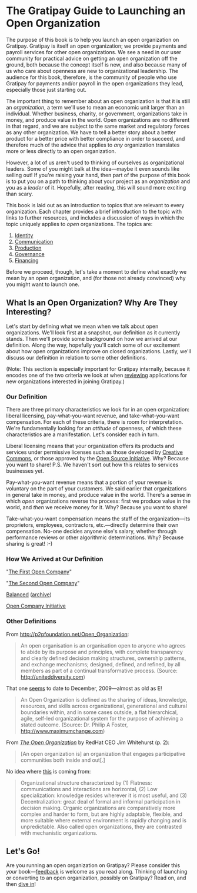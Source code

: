 # The Gratipay Guide to Launching an Open Organization

The purpose of this book is to help you launch an open organization on Gratipay. Gratipay is itself an open organization; we provide payments and payroll services for other open organizations. We see a need in our user community for practical advice on getting an open organization off the ground, both because the concept itself is new, and also because many of us who care about openness are new to organizational leadership. The audience for this book, therefore, is the community of people who use Gratipay for payments and/or payroll in the open organizations they lead, especially those just starting out.

The important thing to remember about an open organization is that it is still an *organization*, a term we'll use to mean an economic unit larger than an individual. Whether business, charity, or government, organizations take in money, and produce value in the world. Open organizations are no different in that regard, and we are subject to the same market and regulatory forces as any other organization. We have to tell a better story about a better product for a better price with better compliance in order to succeed, and therefore much of the advice that applies to *any* organization translates more or less directly to an open organization.

However, a lot of us aren't used to thinking of ourselves as organizational leaders. Some of you might balk at the idea—maybe it even sounds like selling out! If you're raising your hand, then part of the purpose of this book is to put you on a path to thinking about your project as an *organization* and you as a *leader* of it. Hopefully, after reading, this will sound more exciting than scary.

This book is laid out as an introduction to topics that are relevant to every organization. Each chapter provides a brief introduction to the topic with links to further resources, and includes a discussion of ways in which the topic uniquely applies to *open* organizations. The topics are:

 1. [Identity](identity.md)
 2. [Communication](communication.md)
 3. [Production](production.md)
 4. [Governance](governance.md)
 5. [Financing](financing.md)

Before we proceed, though, let's take a moment to define what exactly we mean by an open organization, and (for those not already convinced) why you might want to launch one.


## What Is an Open Organization? Why Are They Interesting?

Let's start by defining what we mean when we talk about open organizations. We'll look first at a snapshot, our definition as it currently stands. Then we'll provide some background on how we arrived at our definition. Along the way, hopefully you'll catch some of our excitement about how open organizations improve on closed organizations. Lastly, we'll discuss our definition in relation to some other definitions.

(Note: This section is especially important for Gratipay internally, because it encodes one of the two criteria we look at when [reviewing](http://inside.gratipay.com/howto/review-teams) applications for new organizations interested in joining Gratipay.)


### Our Definition

There are three primary characteristics we look for in an open organization: liberal licensing, pay-what-you-want revenue, and take-what-you-want compensation. For each of these criteria, there is room for interpretation. We're fundamentally looking for an *attitude* of openness, of which these characteristics are a manifestation. Let's consider each in turn.

Liberal licensing means that your organization offers its products and services under permissive licenses such as those developed by [Creative Commons](https://creativecommons.org/), or those approved by the [Open Source Initiative](https://opensource.org/). Why? Because you want to share! P.S. We haven't sort out how this relates to services businesses yet.

Pay-what-you-want revenue means that a portion of your revenue is voluntary on the part of your customers. We said earlier that organizations in general take in money, and produce value in the world. There's a sense in which *open* organizations reverse the process: first we produce value in the world, and *then* we receive money for it. Why? Because you want to share!

Take-what-you-want compensation means the staff of the organization—its proprietors, employees, contractors, etc.—directly determine their own compensation. No-one decides anyone else's salary, whether through performance reviews or other algorithmic determinations. Why? Because sharing is great! :-)

### How We Arrived at Our Definition

"[The First Open Company](http://blog.gittip.com/post/26350459746/the-first-open-company/)"

"[The Second Open Company](https://gratipay.news/the-second-open-company-4cbab7ca1a47)"

[Balanced](https://www.balancedpayments.com/open) ([archive](http://archive.is/DNR8l))

[Open Company Initiative](http://www.opencompany.org/)

### Other Definitions

From http://p2pfoundation.net/Open_Organization:

> An open organisation is an organisation open to anyone who agrees to abide by its purpose and principles, with complete transparency and clearly defined decision making structures, ownership patterns, and exchange mechanisms; designed, defined, and refined, by all members as part of a continual transformative process. (Source: http://uniteddiversity.com)

That one [seems](http://www.transitiontownbrixton.org/2009/12/definition-of-an-open-organisation/) to date to December, 2009—almost as old as E!

> An Open Organization is defined as the sharing of ideas, knowledge, resources, and skills across organizational, generational and cultural boundaries within, and in some cases outside, a flat hierarchical, agile, self-led organizational system for the purpose of achieving a stated outcome. (Source: Dr. Philip A Foster, http://www.maximumchange.com)

From [*The Open Organization*](https://opensource.com/resources/what-open-organization) by RedHat CEO Jim Whitehurst (p. 2):

> [An open organization is] an organization that engages participative communities both inside and out[.]

No idea where [this](http://www.businessdictionary.com/definition/organic-organization.html) is coming from:

> Organizational structure characterized by (1) Flatness: communications and interactions are horizontal, (2) Low specialization: knowledge resides wherever it is most useful, and (3) Decentralization: great deal of formal and informal participation in decision making. Organic organizations are comparatively more complex and harder to form, but are highly adaptable, flexible, and more suitable where external environment is rapidly changing and is unpredictable. Also called open organizations, they are contrasted with mechanistic organizations.

## Let's Go!

Are you running an open organization on Gratipay? Please consider this *your* book—[feedback](https://github.com/gratipay/guide/issues/new) is welcome as you read along. Thinking of launching or converting to an open organization, possibly on Gratipay? Read on, and then [dive in](https://gratipay.com/new)!